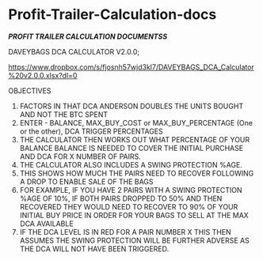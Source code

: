 # Profit-Trailer-Calculation-docs

*******PROFIT TRAILER CALCULATION DOCUMENTSS*******

DAVEYBAGS DCA CALCULATOR V2.0.0;

https://www.dropbox.com/s/fjosnh57wjd3kl7/DAVEYBAGS_DCA_Calculator%20v2.0.0.xlsx?dl=0

OBJECTIVES
1. FACTORS IN THAT DCA ANDERSON DOUBLES THE UNITS BOUGHT AND NOT THE BTC SPENT
2. ENTER - BALANCE, MAX_BUY_COST or MAX_BUY_PERCENTAGE (One or the other), DCA TRIGGER PERCENTAGES 
3. THE CALCULATOR THEN WORKS OUT WHAT PERCENTAGE OF YOUR BALANCE BALANCE IS NEEDED TO COVER THE INITIAL PURCHASE AND DCA FOR X NUMBER OF PAIRS.
4. THE CALCULATOR ALSO INCLUDES A SWING PROTECTION %AGE.
5. THIS SHOWS HOW MUCH THE PAIRS NEED TO RECOVER FOLLOWING A DROP TO ENABLE SALE OF THE BAGS
6. FOR EXAMPLE, IF YOU HAVE 2 PAIRS WITH A SWING PROTECTION %AGE OF 10%, IF BOTH PAIRS DROPPED TO 50% AND THEN RECOVERED THEY WOULD NEED TO RECOVER TO 90% OF YOUR  INITIAL BUY PRICE IN ORDER FOR YOUR BAGS TO SELL AT THE MAX DCA AVAILABLE
7. IF THE DCA LEVEL IS IN RED FOR A PAIR NUMBER X THIS THEN ASSUMES THE SWING PROTECTION WILL BE FURTHER ADVERSE AS THE DCA WILL NOT HAVE BEEN TRIGGERED.


